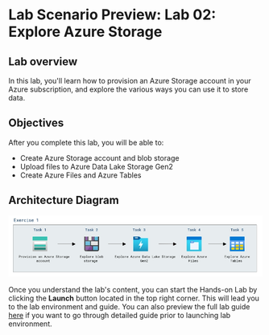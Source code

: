 # Lab Scenario Preview: Lab 02: Explore Azure Storage

## Lab overview

In this lab, you'll learn how to provision an Azure Storage account in your Azure subscription, and explore the various ways you can use it to store data.

## Objectives

After you complete this lab, you will be able to:

- Create Azure Storage account and blob storage
- Upload files to Azure Data Lake Storage Gen2
- Create Azure Files and Azure Tables

## Architecture Diagram

![](../images/sc900module2.png)  

Once you understand the lab's content, you can start the Hands-on Lab by clicking the **Launch** button located in the top right corner. This will lead you to the lab environment and guide. You can also preview the full lab guide [here](https://experience.cloudlabs.ai/#/labguidepreview/8d42ea5c-5ad6-43c6-8f3a-fae30ee4053c) if you want to go through detailed guide prior to launching lab environment.
